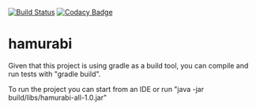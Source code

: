 [![Build Status](https://travis-ci.org/Jtellez86/hamurabi.svg?branch=master)](https://travis-ci.org/Jtellez86/hamurabi)
[![Codacy Badge](https://api.codacy.com/project/badge/Grade/6b4c6b43680246809dd1da81795ca369)](https://www.codacy.com/app/jtellez/hamurabi?utm_source=github.com&amp;utm_medium=referral&amp;utm_content=Jtellez86/hamurabi&amp;utm_campaign=Badge_Grade)

# hamurabi
Given that this project is using gradle as a build tool, you can compile and run tests with "gradle build".

To run the project you can start from an IDE or run "java -jar build/libs/hamurabi-all-1.0.jar"